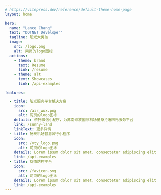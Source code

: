 ```yaml
---
# https://vitepress.dev/reference/default-theme-home-page
layout: home

hero:
  name: "Lance Chang"
  text: "DOTNET Developer"
  tagline: 阳光大男孩
  image:
    src: /logo.png
    alt: 网页的logo图标
  actions:
    - theme: brand
      text: Resume
      link: /resume
    - theme: alt
      text: Showcases
      link: /api-examples

features:

  - title: 阳光服务平台解决方案
    icon:
      src: /air_wux.png
      alt: 网页的logo图标
    details: 依托微信小程序，为苏南硕放国际机场量身打造阳光服务平台
    link: /sunny-land
    linkText: 更多详情
  - title: 扬泰机场智慧出行小程序
    icon:
      src: /yty_logo.png
      alt: 网页的logo图标
    details: Lorem ipsum dolor sit amet, consectetur adipiscing elit
    link: /api-examples
  - title: 疫情防控平台
    icon:
      src: /favicon.svg
      alt: 网页的logo图标
    details: Lorem ipsum dolor sit amet, consectetur adipiscing elit
    link: /api-examples
---
```


<script setup>
import { VPTeamPage,  VPTeamPageTitle,  VPTeamMembers } from 'vitepress/theme'

const members = [
  {
    avatar: '/logo.png',
    name: '常伟华',
    title: '负责人'
  }
]
</script>

<VPTeamPage>
  <VPTeamPageTitle>
    <template #title>
      开发人员
    </template>
    <template #lead>
      Github
    </template>
  </VPTeamPageTitle>
  <VPTeamMembers
    size="small"
    :members="members"
  />
</VPTeamPage>